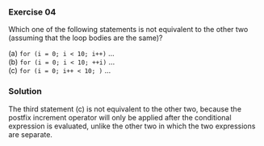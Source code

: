 ### Exercise 04

Which one of the following statements is not equivalent to the other two
(assuming that the loop bodies are the same)?

(a) `for (i = 0; i < 10; i++)` ...  
(b) `for (i = 0; i < 10; ++i)` ...  
(c) `for (i = 0; i++ < 10; )` ...

### Solution

The third statement (c) is not equivalent to the other two, because the postfix
increment operator will only be applied after the conditional expression is
evaluated, unlike the other two in which the two expressions are separate.
